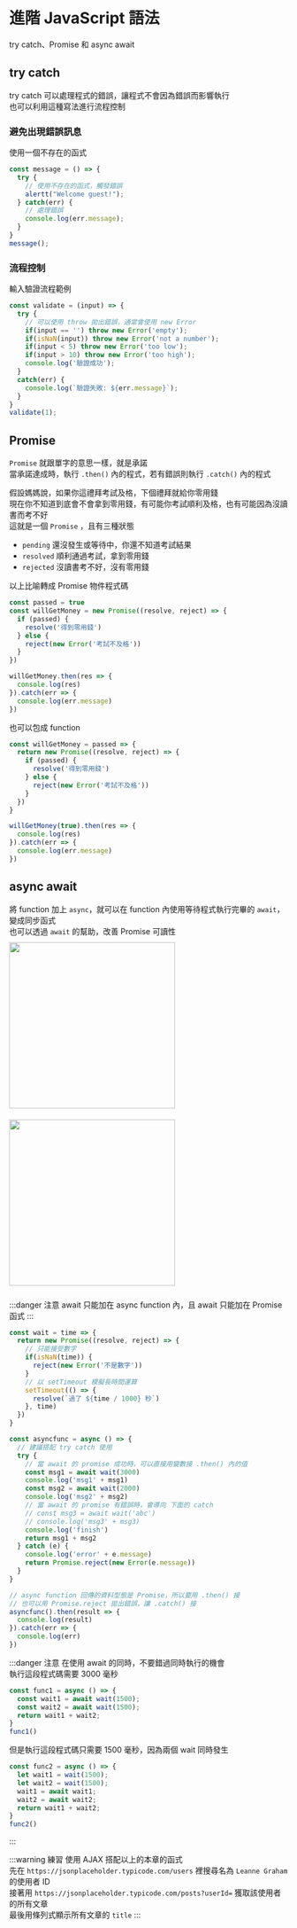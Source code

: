 # 進階 JavaScript 語法

try catch、Promise 和 async await

## try catch
try catch 可以處理程式的錯誤，讓程式不會因為錯誤而影響執行  
也可以利用這種寫法進行流程控制  

### 避免出現錯誤訊息
使用一個不存在的函式
```js
const message = () => {
  try {
    // 使用不存在的函式，觸發錯誤
    alertt("Welcome guest!");
  } catch(err) {
    // 處理錯誤
    console.log(err.message);
  }
}
message();
```

### 流程控制
輸入驗證流程範例
```js
const validate = (input) => {
  try {
    // 可以使用 throw 拋出錯誤，通常會使用 new Error
    if(input == '') throw new Error('empty');
    if(isNaN(input)) throw new Error('not a number');
    if(input < 5) throw new Error('too low');
    if(input > 10) throw new Error('too high');
    console.log('驗證成功');
  }
  catch(err) {
    console.log(`驗證失敗: ${err.message}`);
  }
}
validate(1);
```

## Promise
`Promise` 就跟單字的意思一樣，就是承諾  
當承諾達成時，執行 `.then()` 內的程式，若有錯誤則執行 `.catch()` 內的程式

假設媽媽說，如果你這禮拜考試及格，下個禮拜就給你零用錢  
現在你不知道到底會不會拿到零用錢，有可能你考試順利及格，也有可能因為沒讀書而考不好  
這就是一個 `Promise` ，且有三種狀態  
- `pending` 還沒發生或等待中，你還不知道考試結果  
- `resolved` 順利通過考試，拿到零用錢  
- `rejected` 沒讀書考不好，沒有零用錢  

以上比喻轉成 Promise 物件程式碼  
```js
const passed = true
const willGetMoney = new Promise((resolve, reject) => {
  if (passed) {
    resolve('得到零用錢')
  } else {
    reject(new Error('考試不及格'))
  }
})

willGetMoney.then(res => {
  console.log(res)
}).catch(err => {
  console.log(err.message)
})
```

也可以包成 function  
```js
const willGetMoney = passed => {
  return new Promise((resolve, reject) => {
    if (passed) {
      resolve('得到零用錢')
    } else {
      reject(new Error('考試不及格'))
    }
  })
}

willGetMoney(true).then(res => {
  console.log(res)
}).catch(err => {
  console.log(err.message)
})
```

## async await
將 function 加上 `async`，就可以在 function 內使用等待程式執行完畢的 `await`，變成同步函式  
也可以透過 `await` 的幫助，改善 Promise 可讀性  
<img src="/images/ch19/sync.jpg" height="300" style="margin: 10px 0;">
<img src="/images/ch19/callbackhell.jpg" height="300" style="margin: 10px 0;">

:::danger 注意
await 只能加在 async function 內，且 await 只能加在 Promise 函式
:::

```js
const wait = time => {
  return new Promise((resolve, reject) => {
    // 只能接受數字
    if(isNaN(time)) {
      reject(new Error('不是數字'))
    }
    // 以 setTimeout 模擬長時間運算
    setTimeout(() => {
      resolve(`過了 ${time / 1000} 秒`)
    }, time)
  })
}

const asyncfunc = async () => {
  // 建議搭配 try catch 使用
  try {
    // 當 await 的 promise 成功時，可以直接用變數接 .then() 內的值
    const msg1 = await wait(3000)
    console.log('msg1' + msg1)
    const msg2 = await wait(2000)
    console.log('msg2' + msg2)
    // 當 await 的 promise 有錯誤時，會導向 下面的 catch
    // const msg3 = await wait('abc')
    // console.log('msg3' + msg3)
    console.log('finish')
    return msg1 + msg2
  } catch (e) {
    console.log('error' + e.message)
    return Promise.reject(new Error(e.message))
  }
}

// async function 回傳的資料型態是 Promise，所以要用 .then() 接
// 也可以用 Promise.reject 拋出錯誤，讓 .catch() 接
asyncfunc().then(result => {
  console.log(result)
}).catch(err => {
  console.log(err)
})
```

:::danger 注意
在使用 await 的同時，不要錯過同時執行的機會  
執行這段程式碼需要 3000 毫秒
```js
const func1 = async () => {
  const wait1 = await wait(1500);
  const wait2 = await wait(1500);
  return wait1 + wait2;
}
func1()
```
但是執行這段程式碼只需要 1500 毫秒，因為兩個 wait 同時發生
```js
const func2 = async () => {
  let wait1 = wait(1500);
  let wait2 = wait(1500);
  wait1 = await wait1;
  wait2 = await wait2;
  return wait1 + wait2;
}
func2()
```
:::

:::warning 練習
使用 AJAX 搭配以上的本章的函式  
先在 `https://jsonplaceholder.typicode.com/users` 裡搜尋名為 `Leanne Graham` 的使用者 ID  
接著用 `https://jsonplaceholder.typicode.com/posts?userId=` 獲取該使用者的所有文章  
最後用條列式顯示所有文章的 `title`
:::
